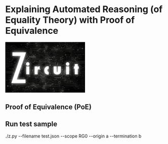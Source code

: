 # Explaining Automated Reasoning (of Equality Theory) with Proof of Equivalence

<img src="https://github.com/labyrinthinesecurity/zircuit/blob/main/zircuit.png" width="50%">

## Proof of Equivalence (PoE)


## Run test sample

./z.py --filename test.json --scope RG0 --origin a --termination b
